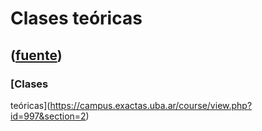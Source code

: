 # Clases teóricas
([fuente](https://campus.exactas.uba.ar/course/view.php?id=997&section=2))
---
### [Clases
teóricas](https://campus.exactas.uba.ar/course/view.php?id=997&section=2)

